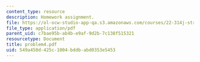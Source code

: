 ```yaml
---
content_type: resource
description: Homework assignment.
file: https://ol-ocw-studio-app-qa.s3.amazonaws.com/courses/22-314j-structural-mechanics-in-nuclear-power-technology-fall-2006/549a450d425c1004bddbabd0353e5453_problem4.pdf
file_type: application/pdf
parent_uid: c7bae95b-ab4b-e9af-9d2b-7c138f515321
resourcetype: Document
title: problem4.pdf
uid: 549a450d-425c-1004-bddb-abd0353e5453
---
```

